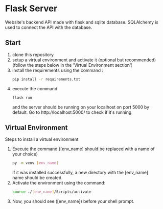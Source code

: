 # Flask Server

Website's backend API made with flask and sqlite database.
SQLAlchemy is used to connect the API with the database.

## Start
1. clone this repository
2. setup a virtual environment and activate it (optional but recommended) (follow the steps below in the 'Virtual Environment section')
3. install the requirements using the command :
   ```bash
   pip install -r requirements.txt
   ```
4. execute the command
   ```bash
   flask run
   ```
   and the server should be running on your localhost on port 5000 by default.
   Go to http://localhost:5000/ to check if it's running.

## Virtual Environment
Steps to install a virtual environment
1. Execute the command ([env_name] should be replaced with a name of your choice)
    ```bash
    py -m venv [env_name]
    ```
    if it was installed successfully, a new directory with the [env_name] name should be created.
1. Activate the environment using the command:
   ```bash
   source ./[env_name]/Scripts/activate
   ```
1. Now, you should see ([env_name]) before your shell prompt.